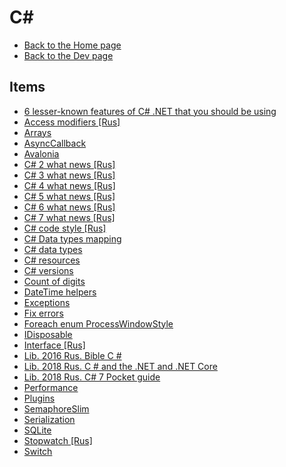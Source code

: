 # C#

- [Back to the Home page](../../README.md)
- [Back to the Dev page](../README.md)

## Items
- [6 lesser-known features of C# .NET that you should be using](6%20lesser-known%20features%20of%20C%23%20.NET%20that%20you%20should%20be%20using.md)
- [Access modifiers [Rus]](Access%20modifiers%20[Rus].md)
- [Arrays](Arrays.md)
- [AsyncCallback](AsyncCallback.md)
- [Avalonia](Avalonia.md)
- [C# 2 what news [Rus]](C%23%202%20what%20news%20[Rus].md)
- [C# 3 what news [Rus]](C%23%203%20what%20news%20[Rus].md)
- [C# 4 what news [Rus]](C%23%204%20what%20news%20[Rus].md)
- [C# 5 what news [Rus]](C%23%205%20what%20news%20[Rus].md)
- [C# 6 what news [Rus]](C%23%206%20what%20news%20[Rus].md)
- [C# 7 what news [Rus]](C%23%207%20what%20news%20[Rus].md)
- [C# code style [Rus]](C%23%20code%20style%20[Rus].md)
- [C# Data types mapping](C%23%20Data%20types%20mapping.md)
- [C# data types](C%23%20data%20types.md)
- [C# resources](C%23%20resources.md)
- [C# versions](C%23%20versions.md)
- [Count of digits](Count%20of%20digits.md)
- [DateTime helpers](DateTime%20helpers.md)
- [Exceptions](Exceptions.md)
- [Fix errors](Fix%20errors.md)
- [Foreach enum ProcessWindowStyle](Foreach%20enum%20ProcessWindowStyle.md)
- [IDisposable](IDisposable.md)
- [Interface [Rus]](Interface%20[Rus].md)
- [Lib. 2016 Rus. Bible C #](Lib.%202016%20Rus.%20Bible%20C%20%23.md)
- [Lib. 2018 Rus. C # and the .NET and .NET Core](Lib.%202018%20Rus.%20C%20%23%20and%20the%20.NET%20and%20.NET%20Core.md)
- [Lib. 2018 Rus. C# 7 Pocket guide](Lib.%202018%20Rus.%20C%23%207%20Pocket%20guide.md)
- [Performance](Performance.md)
- [Plugins](Plugins.md)
- [SemaphoreSlim](SemaphoreSlim.md)
- [Serialization](Serialization.md)
- [SQLite](SQLite.md)
- [Stopwatch [Rus]](Stopwatch%20[Rus].md)
- [Switch](Switch.md)
